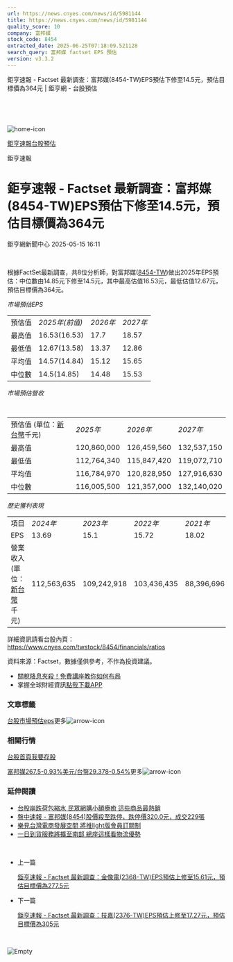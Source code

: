 ```yaml
---
url: https://news.cnyes.com/news/id/5981144
title: https://news.cnyes.com/news/id/5981144
quality_score: 10
company: 富邦媒
stock_code: 8454
extracted_date: 2025-06-25T07:18:09.521128
search_query: 富邦媒 factset EPS 預估
version: v3.3.2
---
```


鉅亨速報 - Factset 最新調查：富邦媒(8454-TW)EPS預估下修至14.5元，預估目標價為364元 | 鉅亨網 - 台股預估

‌

‌

![home-icon](/assets/icons/breadCrumb/symbol-icon-home.svg)

[鉅亨速報](/news/cat/anue_live)[台股預估](/news/cat/tw_forecast)

鉅亨速報

# 鉅亨速報 - Factset 最新調查：富邦媒(8454-TW)EPS預估下修至14.5元，預估目標價為364元

鉅亨網新聞中心 2025-05-15 16:11

‌

根據FactSet最新調查，共8位分析師，對富邦媒([8454-TW](https://www.cnyes.com/twstock/8454))做出2025年EPS預估：中位數由14.85元下修至14.5元，其中最高估值16.53元，最低估值12.67元，預估目標價為364元。

*市場預估EPS*

|  |  |  |  |
| --- | --- | --- | --- |
| 預估值 | *2025年(前值)* | *2026年* | *2027年* |
| 最高值 | 16.53(16.53) | 17.7 | 18.57 |
| 最低值 | 12.67(13.58) | 13.37 | 12.86 |
| 平均值 | 14.57(14.84) | 15.12 | 15.65 |
| 中位數 | 14.5(14.85) | 14.48 | 15.53 |

*市場預估營收*

‌

|  |  |  |  |
| --- | --- | --- | --- |
| 預估值 (單位：[新台幣](https://invest.cnyes.com/forex/detail/usdtwd)千元) | *2025年* | *2026年* | *2027年* |
| 最高值 | 120,860,000 | 126,459,560 | 132,537,150 |
| 最低值 | 112,764,340 | 115,847,420 | 119,072,710 |
| 平均值 | 116,784,970 | 120,828,950 | 127,916,630 |
| 中位數 | 116,005,500 | 121,357,000 | 132,140,020 |

*歷史獲利表現*

|  |  |  |  |  |
| --- | --- | --- | --- | --- |
| 項目 | *2024年* | *2023年* | *2022年* | *2021年* |
| EPS | 13.69 | 15.1 | 15.72 | 18.02 |
| 營業收入 (單位：[新台幣](https://invest.cnyes.com/forex/detail/usdtwd)千元) | 112,563,635 | 109,242,918 | 103,436,435 | 88,396,696 |

詳細資訊請看台股內頁：  
<https://www.cnyes.com/twstock/8454/financials/ratios>

資料來源：Factset，數據僅供參考，不作為投資建議。

* [關稅降息夾殺！免費講座教你如何布局](https://www.rsc.com.tw/Cnyes_RSC/SeminarBooking2025InvestmentOutlook.aspx?utm_source=anue&utm_medium=usstocks_end)
* 掌握全球財經資訊[點我下載APP](http://www.cnyes.com/app/?utm_source=mweb&utm_medium=HamMenuBanner&utm_campaign=fixed&utm_content=entr)

### 文章標籤

[台股](https://news.cnyes.com/tag/台股 "台股")[市場預估](https://news.cnyes.com/tag/市場預估 "市場預估")[eps](https://news.cnyes.com/tag/eps "eps")更多![arrow-icon](/assets/icons/arrows/arrow-down.svg)

### 相關行情

[台股首頁](https://www.cnyes.com/twstock)[我要存股](https://supr.link/8OHaU)

[富邦媒267.5-0.93%](https://www.cnyes.com/twstock/8454)[美元/台幣29.378-0.54%](https://invest.cnyes.com/forex/detail/USDTWD)更多![arrow-icon](/assets/icons/arrows/arrow-down.svg)

### 延伸閱讀

* [台股崩跌荷包縮水 民眾網購小額療癒 這些商品最熱銷](/news/id/5949243)
* [盤中速報 - 富邦媒(8454)股價殺至跌停，跌停價320.0元，成交229張](/news/id/5924067)
* [樂見台灣電商發展空間 將推light版會員訂閱制](/news/id/5912978)
* [一日到貨服務將擴至南部 總座這樣看物流優勢](/news/id/5912496)

‌

* 上一篇

  [鉅亨速報 - Factset 最新調查：金像電(2368-TW)EPS預估上修至15.61元，預估目標價為277.5元](/news/id/5981578)
* 下一篇

  [鉅亨速報 - Factset 最新調查：技嘉(2376-TW)EPS預估上修至17.27元，預估目標價為305元](/news/id/5980782)

‌

![Empty](/assets/icons/skeleton/empty-image.svg)

‌